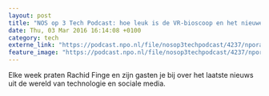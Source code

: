```yaml
---
layout: post
title: "NOS op 3 Tech Podcast: hoe leuk is de VR-bioscoop en het nieuwe bloggen doe je met je stem"
date: Thu, 03 Mar 2016 16:14:08 +0100
category: tech
externe_link: "https://podcast.npo.nl/file/nosop3techpodcast/4237/nporadio1_nosop3techpodcast_20160303_nos-op-3-tech-podcast-hoe-leuk-is-de-vr-bioscoop-en-het-nieuwe-bloggen-doe-je-met-je-stem.mp3"
feature_image: "https://podcast.npo.nl/file/nosop3techpodcast/4237/nporadio1_nosop3techpodcast_20160303_nos-op-3-tech-podcast-hoe-leuk-is-de-vr-bioscoop-en-het-nieuwe-bloggen-doe-je-met-je-stem.mp3"
---
```


Elke week praten Rachid Finge en zijn gasten je bij over het laatste nieuws uit de wereld van technologie en sociale media.<img src="http://feeds.feedburner.com/~r/nosop3-tech-podcast/~4/1jauwmoJLWM" height="1" width="1" alt=""/>
